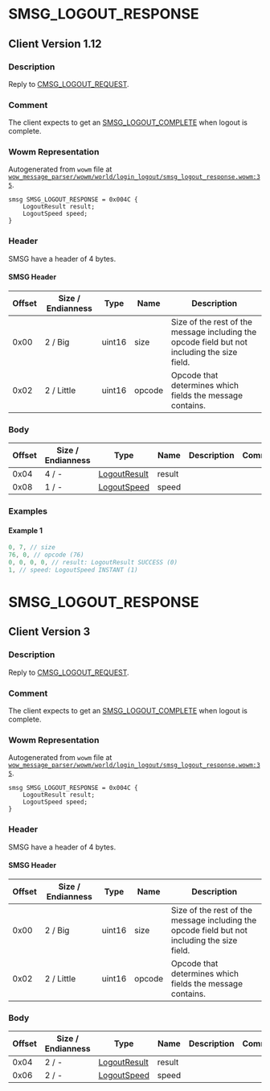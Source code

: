 # SMSG_LOGOUT_RESPONSE

## Client Version 1.12

### Description

Reply to [CMSG_LOGOUT_REQUEST](./cmsg_logout_request.md).

### Comment

The client expects to get an [SMSG_LOGOUT_COMPLETE](./smsg_logout_complete.md) when logout is complete.

### Wowm Representation

Autogenerated from `wowm` file at [`wow_message_parser/wowm/world/login_logout/smsg_logout_response.wowm:35`](https://github.com/gtker/wow_messages/tree/main/wow_message_parser/wowm/world/login_logout/smsg_logout_response.wowm#L35).
```rust,ignore
smsg SMSG_LOGOUT_RESPONSE = 0x004C {
    LogoutResult result;
    LogoutSpeed speed;
}
```
### Header

SMSG have a header of 4 bytes.

#### SMSG Header

| Offset | Size / Endianness | Type   | Name   | Description |
| ------ | ----------------- | ------ | ------ | ----------- |
| 0x00   | 2 / Big           | uint16 | size   | Size of the rest of the message including the opcode field but not including the size field.|
| 0x02   | 2 / Little        | uint16 | opcode | Opcode that determines which fields the message contains.|

### Body

| Offset | Size / Endianness | Type | Name | Description | Comment |
| ------ | ----------------- | ---- | ---- | ----------- | ------- |
| 0x04 | 4 / - | [LogoutResult](logoutresult.md) | result |  |  |
| 0x08 | 1 / - | [LogoutSpeed](logoutspeed.md) | speed |  |  |

### Examples

#### Example 1

```c
0, 7, // size
76, 0, // opcode (76)
0, 0, 0, 0, // result: LogoutResult SUCCESS (0)
1, // speed: LogoutSpeed INSTANT (1)
```
# SMSG_LOGOUT_RESPONSE

## Client Version 3

### Description

Reply to [CMSG_LOGOUT_REQUEST](./cmsg_logout_request.md).

### Comment

The client expects to get an [SMSG_LOGOUT_COMPLETE](./smsg_logout_complete.md) when logout is complete.

### Wowm Representation

Autogenerated from `wowm` file at [`wow_message_parser/wowm/world/login_logout/smsg_logout_response.wowm:35`](https://github.com/gtker/wow_messages/tree/main/wow_message_parser/wowm/world/login_logout/smsg_logout_response.wowm#L35).
```rust,ignore
smsg SMSG_LOGOUT_RESPONSE = 0x004C {
    LogoutResult result;
    LogoutSpeed speed;
}
```
### Header

SMSG have a header of 4 bytes.

#### SMSG Header

| Offset | Size / Endianness | Type   | Name   | Description |
| ------ | ----------------- | ------ | ------ | ----------- |
| 0x00   | 2 / Big           | uint16 | size   | Size of the rest of the message including the opcode field but not including the size field.|
| 0x02   | 2 / Little        | uint16 | opcode | Opcode that determines which fields the message contains.|

### Body

| Offset | Size / Endianness | Type | Name | Description | Comment |
| ------ | ----------------- | ---- | ---- | ----------- | ------- |
| 0x04 | 2 / - | [LogoutResult](logoutresult.md) | result |  |  |
| 0x06 | 2 / - | [LogoutSpeed](logoutspeed.md) | speed |  |  |

